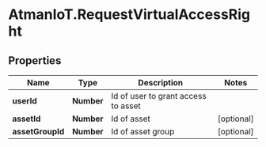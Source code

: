 # AtmanIoT.RequestVirtualAccessRight

## Properties

Name | Type | Description | Notes
------------ | ------------- | ------------- | -------------
**userId** | **Number** | Id of user to grant access to asset | 
**assetId** | **Number** | Id of asset | [optional] 
**assetGroupId** | **Number** | Id of asset group | [optional] 


